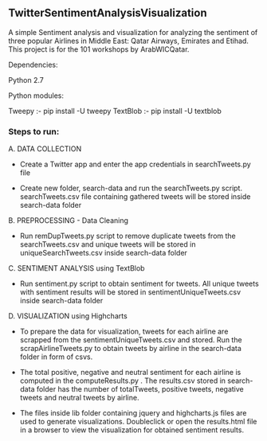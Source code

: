 ## TwitterSentimentAnalysisVisualization
A simple Sentiment analysis and visualization for analyzing the sentiment of three popular Airlines in Middle East: Qatar Airways, Emirates and Etihad. This project is for the 101 workshops by ArabWICQatar.

Dependencies:

Python 2.7

Python modules: 

Tweepy :- pip install -U tweepy
TextBlob :- pip install -U textblob

### Steps to run:
A. DATA COLLECTION

* Create a Twitter app and enter the app credentials in searchTweets.py file

* Create new folder, search-data and run the searchTweets.py script. searchTweets.csv file containing gathered tweets will be stored inside search-data folder


B. PREPROCESSING - Data Cleaning

* Run remDupTweets.py script to remove duplicate tweets from the searchTweets.csv and unique tweets will be stored in uniqueSearchTweets.csv inside search-data folder


C. SENTIMENT ANALYSIS using TextBlob

* Run sentiment.py script to obtain sentiment for tweets. All unique tweets with sentiment results will be stored in sentimentUniqueTweets.csv inside search-data folder


D. VISUALIZATION using Highcharts

* To prepare the data for visualization, tweets for each airline are scrapped from the sentimentUniqueTweets.csv and stored. Run the scrapAirlineTweets.py to obtain tweets by airline in the search-data folder in form of csvs.

* The total positive, negative and neutral sentiment for each airline is computed in the computeResults.py . The results.csv stored in search-data folder has the number of totalTweets, positive tweets, negative tweets and neutral tweets by airline.

* The files inside lib folder containing jquery and highcharts.js files are used to generate visualizations. Doubleclick or open the results.html file in a browser to view the visualization for obtained sentiment results.

